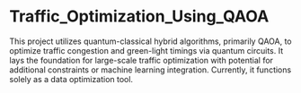 # Traffic_Optimization_Using_QAOA
This project utilizes quantum-classical hybrid algorithms, primarily QAOA, to optimize traffic congestion and green-light timings via quantum circuits. It lays the foundation for large-scale traffic optimization with potential for additional constraints or machine learning integration. Currently, it functions solely as a data optimization tool.
